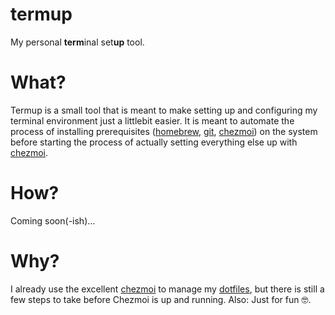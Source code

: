 # termup

My personal **term**inal set**up** tool.

# What?

Termup is a small tool that is meant to make setting up and configuring my terminal environment just a littlebit easier.
It is meant to automate the process of installing prerequisites ([homebrew], [git](https://git-scm.com), [chezmoi]) on
the system
before starting the process of actually setting everything else up with [chezmoi].

# How?

Coming soon(-ish)...

# Why?

I already use the excellent [chezmoi] to manage
my [dotfiles](https://www.github.com/brlywk/dotfiles), but there is still a few steps to take
before Chezmoi is up and running. Also: Just for fun 🤓.


[homebrew]: https://brew.sh

[chezmoi]: https://www.chezmoi.io